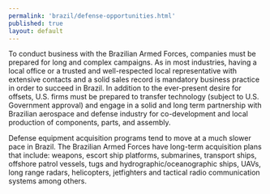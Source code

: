 ```yaml
--- 
permalink: 'brazil/defense-opportunities.html' 
published: true 
layout: default
---
```

To conduct business with the Brazilian Armed Forces, companies must be prepared for long and complex campaigns. As in most industries, having a local office or a trusted and well-respected local representative with extensive contacts and a solid sales record is mandatory business practice in order to succeed in Brazil. In addition to the ever-present desire for offsets, U.S. firms must be prepared to transfer technology (subject to U.S. Government approval) and engage in a solid and long term partnership with Brazilian aerospace and defense industry for co-development and local production of components, parts, and assembly.

Defense equipment acquisition programs tend to move at a much slower pace in Brazil. The Brazilian Armed Forces have long-term acquisition plans that include: weapons, escort ship platforms, submarines, transport ships, offshore patrol vessels, tugs and hydrographic/oceanographic ships, UAVs, long range radars, helicopters, jetfighters and tactical radio communication systems among others.
